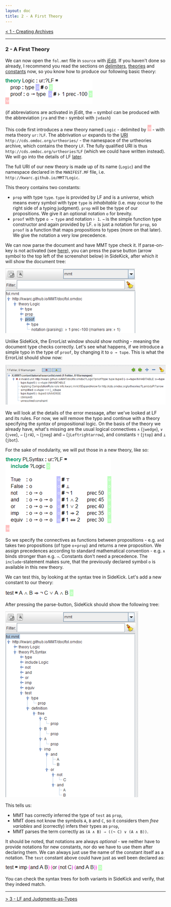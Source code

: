 ```yaml
---
layout: doc
title: 2 - A First Theory
---
```

[< 1 - Creating Archives](1archives.html)

---------------------

### 2 - A First Theory

We can now open the `fol.mmt` file in `source` with [jEdit](../../applications/jedit.html). If you haven't done so already, I recommend you read the sections on [delimiters](../../language/delimiters.html), [theories](../../language/modules.html#theories) and [constants](../../language/declarations.html#constants) now, so you know how to produce our following basic theory:

![`theory Logic : ur:?LF = prop : type \US # o \RS	proof : o → type \US # ⊦ 1 prec -100 \RS \GS`](img/theory1.png)

(if abbreviations are activated in jEdit, the `→` symbol can be produced with the abbreviation `jra` and the `⊦` symbol with `jvdash`)

This code first introduces a new theory named `Logic` - delimited by ![`\RS`](../../../img/GS.png) - with meta theory `ur:?LF`. The abbrivation `ur` expands to the [URI](../../system/uris.html) `http://cds.omdoc.org/urtheories/` - the namespace of the urtheories archive, which contains the theory `LF`. The fully qualified URI is thus `http://cds.omdoc.org/urtheories?LF` (which we could have written instead). We will go into the details of LF [later](3LF.html).

The full URI of our new theory is made up of its name (`Logic`) and the namespace declared in the `MANIFEST.MF` file, i.e. `http://kwarc.github.io/MMT?Logic`.

This theory contains two constants:  

* `prop` with type `type`. `type` is provided by LF and is a *universe*, which means every symbol with type `type` is *inhabitable* (i.e. may occur to the right side of a typing judgment). `prop` will be the type of our propositions. We give it an optional notation `o` for brevity.
* `proof` with type `o → type` and notation `⊦ 1`. `→` is the simple function type constructor and again provided by LF. `o` is just a notation for `prop`, so `proof` is a function that maps propositions to types (more on that later). We give the notation a very low precedence.

We can now parse the document and have MMT type check it. If parse-on-key is not activated (see [here](../../setup/jedit.html)), you can press the parse button (arrow symbol to the top left of the screenshot below) in SideKick, after which it will show the document tree:

![Sidekick](img/sidekick.png)

Unlike SideKick, the ErrorList window should show nothing - meaning the document type checks correctly. Let's see what happens, if we introduce a simple typo in the type of `proof`, by changing it to `o → tupe`. This is what the ErrorList should show now:

![ErrorList](img/errorlist.png)

We will look at the details of the error message, after we've looked at LF and its rules. For now, we will remove the typo and continue with a theory specifying the *syntax* of propositional logic. On the basis of the theory we already have, what's missing are the usual logical connectives `∧` (`jwedge`), `∨` (`jvee`), `⇒` (`jrA`), `¬` (`jneg`) and `⇔` (`jLeftrightarrow`), and constants `⊤` (`jtop`) and `⊥` (`jbot`).

For the sake of modularity, we will put those in a new theory, like so:

![`theory PLSyntax : ur:?LF =	include ?Logic \RS True	: o	\US # ⊤	\RS False : o	\US # ⊥	\RS not : o → o \US # ¬ 1 prec 50 \RS and : o → o → o \US # 1 ∧ 2 prec 45 \RS or : o → o → o \US # 1 ∨ 2 prec 40 \RS	imp	: o → o → o \US # 1 ⇒ 2 prec 35 \RS equiv	: o → o → o \US # 1 ⇔ 2 prec 30 \RS \GS`](img/theory2.png)

So we specify the connectives as functions between propositions - e.g. `and` takes two propositions (of type `o`=`prop`) and returns a new proposition. We assign precedences according to standard mathematical convention - e.g. `∧` binds stronger than e.g. `⇒`. Constants don't need a precedence. The `include`-statement makes sure, that the previously declared symbol `o` is available in this new theory.

We can test this, by looking at the syntax tree in SideKick. Let's add a new constant to our theory:

![`test = A ∧ B ⇒ ¬ C ∨ A ∧ B \RS`](img/testconstant.png)

After pressing the parse-button, SideKick should show the following tree:

![SideKick](img/sidekick2.png)

This tells us:

* MMT has correctly inferred the type of `test` as `prop`,
* MMT does not know the symbols `A`, `B` and `C`, so it considers them *free variables* and (correctly) infers their types as `prop`,
* MMT parses the term correctly as `(A ∧ B) ⇒ ((¬ C) ∨ (A ∧ B))`. 

It should be noted, that notations are always *optional* - we neither have to provide notations for new constants, nor do we have to use them after declaring them. We can always just use the name of the constant itself as a notation. The `test` constant above could have just as well been declared as:

![`test = imp (and A B) (or (not C) (and A B)) \RS`](img/testconstant2.png)

You can check the syntax trees for both variants in SideKick and verify, that they indeed match. 

-----------------------------

[> 3 - LF and Judgments-as-Types](3LF.html)
